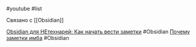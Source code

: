 #youtube #list

Связано с [[Obsidian]]

[Obsidian для НЕтехнарей: Как начать вести заметки](https://www.youtube.com/watch?v=zYlDnmlo39Q) #Obsidian
[Почему заметки имба](https://www.youtube.com/watch?v=h0F1VUWCa4M) #Obsidian 
